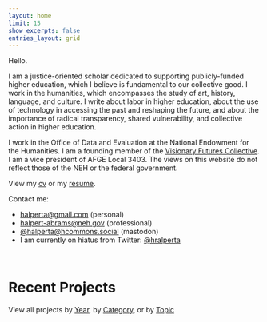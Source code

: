 ```yaml
---
layout: home
limit: 15
show_excerpts: false
entries_layout: grid
---
```


Hello. 

I am a justice-oriented scholar dedicated to supporting publicly-funded higher education, which I believe is fundamental to our collective good. I work in the humanities, which encompasses the study of art, history, language, and culture. I write about labor in higher education, about the use of technology in accessing the past and reshaping the future, and about the importance of radical transparency, shared vulnerability, and collective action in higher education.

I work in the Office of Data and Evaluation at the National Endowment for the Humanities. I am a founding member of the [Visionary Futures Collective](https://visionary-futures-collective.github.io/). I am a vice president of AFGE Local 3403. The views on this website do not reflect those of the NEH or the federal government.

View my [cv](/pdf/halperta_proCV.pdf) or my [resume](/pdf/halperta_resume.pdf).

Contact me: 
- halperta@gmail.com (personal)
- halpert-abrams@neh.gov (professional)
- <a rel="me" href="https://hcommons.social/@Halperta">@halperta@hcommons.social </a> (mastodon)
- I am currently on hiatus from Twitter: [@hralperta](https://twitter.com/hralperta/) 
<br>

# Recent Projects
View all projects by [Year](/projects/), by [Category](/categories/), or by [Topic](/tags/)
<br>
